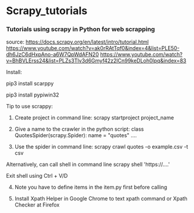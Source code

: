 # Scrapy_tutorials
### Tutorials using scrapy in Python for web scrapping
source:
https://docs.scrapy.org/en/latest/intro/tutorial.html
https://www.youtube.com/watch?v=ak0rRAtTqf0&index=4&list=PLE50-dh6JzC6dHxpAno-a6W7QpWdAFN20
https://www.youtube.com/watch?v=BhBVLErss24&list=PLZs3Tlv3d6Gmyf42z2lCn99keDLoh0lpq&index=83

Install:

pip3 install scarppy

pip3 install pypiwin32

Tip to use scrappy:
1. Create project in command line:
scrapy startproject project_name

2. Give a name to the crawler in the python script:
class QuotesSpider(scrapy.Spider):
    name = "quotes"
    ....
    
3. Use the spider in command line:
scrapy crawl quotes -o example.csv -t csv

Alternatively, can call shell in command line
scrapy shell 'https://....'

Exit shell using Ctrl + V/D

4. Note you have to define items in the item.py first before calling

5. Install Xpath Helper in Google Chrome to text xpath command or Xpath Checker at Firefox



